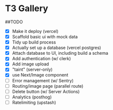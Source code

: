 # T3 Gallery

##TODO

- [x] Make it deploy (vercel)
- [x] Scaffold basic ui with mock data
- [x] Tidy up build process
- [x] Actually set up a database (vercel postgres)
- [x] Attach database to UI, including build a schema
- [x] Add authentication (w/ clerk)
- [x] Add image upload
- [x] "taint" (server-only)
- [x] use Next/Image component
- [ ] Error management (w/ Sentry)
- [ ] Routing/image page (parallel route)
- [ ] Delete button (w/ Server Actions)
- [ ] Analytics (posthog)
- [ ] Ratelimiting (upstash)
